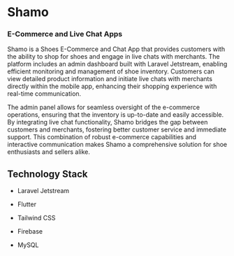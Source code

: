 
# Shamo 

### E-Commerce and Live Chat Apps

Shamo is a Shoes E-Commerce and Chat App that provides customers with the ability to shop for shoes and engage in live chats with merchants. The platform includes an admin dashboard built with Laravel Jetstream, enabling efficient monitoring and management of shoe inventory. Customers can view detailed product information and initiate live chats with merchants directly within the mobile app, enhancing their shopping experience with real-time communication.

The admin panel allows for seamless oversight of the e-commerce operations, ensuring that the inventory is up-to-date and easily accessible. By integrating live chat functionality, Shamo bridges the gap between customers and merchants, fostering better customer service and immediate support. This combination of robust e-commerce capabilities and interactive communication makes Shamo a comprehensive solution for shoe enthusiasts and sellers alike.


## Technology Stack 

- Laravel Jetstream

- Flutter

- Tailwind CSS

- Firebase

- MySQL